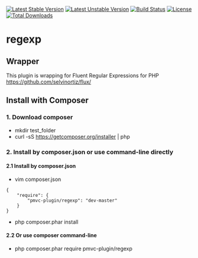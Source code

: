 [![Latest Stable Version](https://poser.pugx.org/pmvc-plugin/regexp/v/stable)](https://packagist.org/packages/pmvc-plugin/regexp) 
[![Latest Unstable Version](https://poser.pugx.org/pmvc-plugin/regexp/v/unstable)](https://packagist.org/packages/pmvc-plugin/regexp) 
[![Build Status](https://travis-ci.org/pmvc-plugin/regexp.svg?branch=master)](https://travis-ci.org/pmvc-plugin/regexp)
[![License](https://poser.pugx.org/pmvc-plugin/regexp/license)](https://packagist.org/packages/pmvc-plugin/regexp)
[![Total Downloads](https://poser.pugx.org/pmvc-plugin/regexp/downloads)](https://packagist.org/packages/pmvc-plugin/regexp) 

regexp
===============

## Wrapper
This plugin is wrapping for Fluent Regular Expressions for PHP
https://github.com/selvinortiz/flux/


## Install with Composer
### 1. Download composer
   * mkdir test_folder
   * curl -sS https://getcomposer.org/installer | php

### 2. Install by composer.json or use command-line directly
#### 2.1 Install by composer.json
   * vim composer.json
```
{
    "require": {
        "pmvc-plugin/regexp": "dev-master"
    }
}
```
   * php composer.phar install

#### 2.2 Or use composer command-line
   * php composer.phar require pmvc-plugin/regexp

